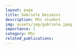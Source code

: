```yaml
---
layout: page
title: Gabriele Desimini 
description: MSc student
img: assets/img/gabriele.jpeg
importance: 1
category: MSc
related_publications: 
---
```


